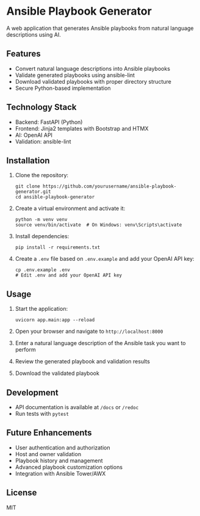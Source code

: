 # Ansible Playbook Generator

A web application that generates Ansible playbooks from natural language descriptions using AI.

## Features

- Convert natural language descriptions into Ansible playbooks
- Validate generated playbooks using ansible-lint
- Download validated playbooks with proper directory structure
- Secure Python-based implementation

## Technology Stack

- Backend: FastAPI (Python)
- Frontend: Jinja2 templates with Bootstrap and HTMX
- AI: OpenAI API
- Validation: ansible-lint

## Installation

1. Clone the repository:
   ```
   git clone https://github.com/yourusername/ansible-playbook-generator.git
   cd ansible-playbook-generator
   ```

2. Create a virtual environment and activate it:
   ```
   python -m venv venv
   source venv/bin/activate  # On Windows: venv\Scripts\activate
   ```

3. Install dependencies:
   ```
   pip install -r requirements.txt
   ```

4. Create a `.env` file based on `.env.example` and add your OpenAI API key:
   ```
   cp .env.example .env
   # Edit .env and add your OpenAI API key
   ```

## Usage

1. Start the application:
   ```
   uvicorn app.main:app --reload
   ```

2. Open your browser and navigate to `http://localhost:8000`

3. Enter a natural language description of the Ansible task you want to perform

4. Review the generated playbook and validation results

5. Download the validated playbook

## Development

- API documentation is available at `/docs` or `/redoc`
- Run tests with `pytest`

## Future Enhancements

- User authentication and authorization
- Host and owner validation
- Playbook history and management
- Advanced playbook customization options
- Integration with Ansible Tower/AWX

## License

MIT

